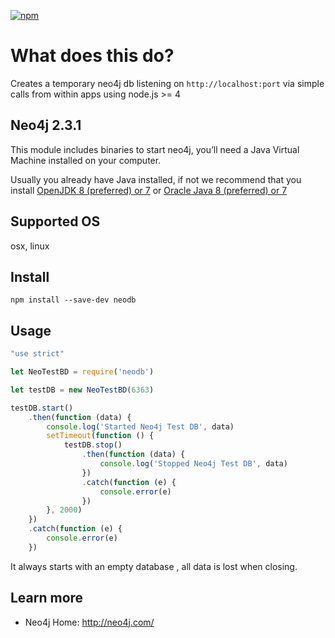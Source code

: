 [![npm](https://img.shields.io/npm/v/neodb.svg)](https://www.npmjs.com/package/neodb)

What does this do?
=======================================
Creates a temporary neo4j db listening on `http://localhost:port` via simple calls from within apps using node.js >= 4

Neo4j 2.3.1
----------
This module includes binaries to start neo4j, you’ll need a Java Virtual Machine installed on your computer.

Usually you already have Java installed, if not we recommend that you install [OpenJDK 8 (preferred) or 7](http://openjdk.java.net/) or [Oracle Java 8 (preferred) or 7](http://www.oracle.com/technetwork/java/javase/downloads/index.html)

Supported OS
----------
osx, linux

Install
----------
`npm install --save-dev neodb`

Usage
----------
```js
"use strict"

let NeoTestBD = require('neodb')

let testDB = new NeoTestBD(6363)

testDB.start()
    .then(function (data) {
        console.log('Started Neo4j Test DB', data)
        setTimeout(function () {
            testDB.stop()
                .then(function (data) {
                    console.log('Stopped Neo4j Test DB', data)
                })
                .catch(function (e) {
                    console.error(e)
                })
        }, 2000)
    })
    .catch(function (e) {
        console.error(e)
    })

```

It always starts with an empty database , all data is lost when closing.

Learn more
----------

* Neo4j Home: http://neo4j.com/